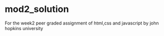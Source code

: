 # mod2_solution
For the week2 peer graded assignment of html,css and javascript by john hopkins university
